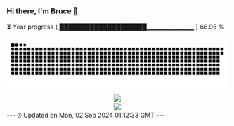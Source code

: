 ### Hi there, I'm Bruce 👋
⏳ Year progress { ████████████████████▁▁▁▁▁▁▁▁▁▁ } 66.95 %

![](https://raw.githubusercontent.com/Swiftie13st/Swiftie13st/main/assets/github-contribution-grid-snake-dark.svg)


<div align="center"> <img src="https://metrics.lecoq.io/Swiftie13st?template=classic&config.timezone=Asia%2FShanghai"> </div>

<div align="center"> <img src="https://github-readme-streak-stats.herokuapp.com/?user=Swiftie13st" /> </div>
---
⏰ Updated on Mon, 02 Sep 2024 01:12:33 GMT
---

